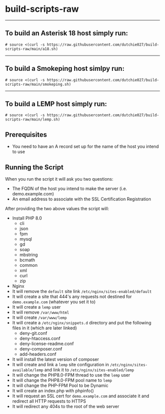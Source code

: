 # build-scripts-raw
---
## To build an Asterisk 18 host simply run:

    # source <(curl -s https://raw.githubusercontent.com/dutchie027/build-scripts-raw/main/a18.sh)
---
## To build a Smokeping host simlpy run:

    # source <(curl -s https://raw.githubusercontent.com/dutchie027/build-scripts-raw/main/smokeping.sh)
---
## To build a LEMP host simply run:

    # source <(curl -s https://raw.githubusercontent.com/dutchie027/build-scripts-raw/main/lemp.sh)

## Prerequisites

- You need to have an A record set up for the name of the host you intend to use

## Running the Script

When you run the script it will ask you two questions:
- The FQDN of the host you intend to make the server (i.e. demo.example.com)
- An email address to associate with the SSL Certification Registration

After providing the two above values the script will:

- Install PHP 8.0
  - cli
  - json
  - fpm
  - mysql
  - gd
  - soap
  - mbstring
  - bcmath
  - common
  - xml
  - curl
  - zip
- Nginx
- It will remove the `default` site link `/etc/nginx/sites-enabled/default`
- It will create a site that 444's any requests not destined for `demo.example.com` (whatever you set it to)
- It will create a `lemp` user
- It will remove `/var/www/html`
- It will create `/var/www/lemp`
- It will create a `/etc/nginx/snippets.d` directory and put the following files in it (which are later linked)
  - deny-git.conf
  - deny-htaccess.conf
  - deny-license-readme.conf
  - deny-composer.conf
  - add-headers.conf
- It will install the latest version of composer
- It will create and link a `lemp` site configuration in `/etc/nginx/sites-available/lemp` and link it to `/etc/nginx/sites-enabled/lemp`
- It will change the PHP8.0-FPM thread to use the `lemp` user
- It will change the PHP8.0-FPM pool name to `lemp`
- It will change the PHP-FPM Pool to be Dynamic
- It will create an index.php with phpinfo()
- It will request an SSL cert for `demo.example.com` and associate it and redirect all HTTP requests to HTTPS
- It will redirect any 404s to the root of the web server
